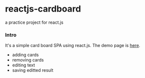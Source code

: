 # reactjs-cardboard
a practice project for react.js

### Intro

It's a simple card board SPA using react.js. 
The demo page is [here](https://lynda0214.github.io/reactjs-cardboard/). 

* adding cards
* removing cards
* editing text
* saving editted result